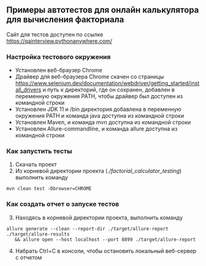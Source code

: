 ## Примеры автотестов для онлайн калькулятора для вычисления факториала

Сайт для тестов доступен по ссылке <https://qainterview.pythonanywhere.com/>

### Настройка тестового окружения 
- Установлен веб-браузер Chrome
- Драйвер для веб-браузера Chrome скачен со страницы 
<https://www.selenium.dev/documentation/webdriver/getting_started/install_drivers> 
и путь к директорий, где он сохранен, добавлен в переменную окружения PATH, 
чтобы драйвер был доступен из командной строки
- Установлен JDK 11 и /bin директория добавлена в переменную окружения PATH 
и команда java доступна из командной строки 
- Установлен Maven, и команда mvn доступна из командной строки
- Установлен Allure-commandline, и команда allure доступна из командной строки

### Как запустить тесты
1. Скачать проект
2. Из корневой директории проекта (_./factorial_calculator_testing_) выполнить команду
```
mvn clean test -Dbrowser=CHROME
```

### Как создать отчет о запуске тестов
3. Находясь в корневой директории проекта, выполнить команду
```
allure generate --clean --report-dir ./target/allure-report ./target/allure-results 
   && allure open --host localhost --port 8899 ./target/allure-report
```
4. Набрать Ctrl+C в консоли, чтобы остановить локальный веб-сервер с отчетом